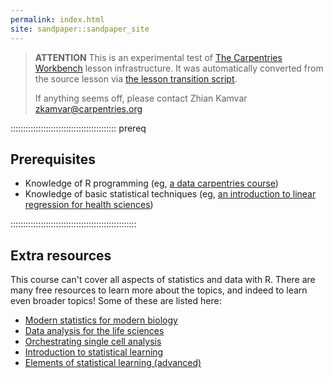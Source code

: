 ```yaml
---
permalink: index.html
site: sandpaper::sandpaper_site
---
```


> **ATTENTION** This is an experimental test of [The Carpentries Workbench](https://carpentries.github.io/workbench) lesson infrastructure.
> It was automatically converted from the source lesson via [the lesson transition script](https://github.com/carpentries/lesson-transition/).
> 
> If anything seems off, please contact Zhian Kamvar [zkamvar@carpentries.org](mailto:zkamvar@carpentries.org)

::::::::::::::::::::::::::::::::::::::::::  prereq

## Prerequisites

- Knowledge of R programming (eg, [a data carpentries course](https://datacarpentry.org/lessons/))
- Knowledge of basic statistical techniques
  (eg, [an introduction to linear regression for health sciences](https://carpentries-incubator.github.io/simple-linear-regression-public-health/))
  

::::::::::::::::::::::::::::::::::::::::::::::::::

## Extra resources

This course can't cover all aspects of statistics and data with R.
There are many free resources to learn more about the topics, and indeed
to learn even broader topics! Some of these are listed here:

- [Modern statistics for modern biology](https://web.stanford.edu/class/bios221/book/)
- [Data analysis for the life sciences](https://leanpub.com/dataanalysisforthelifesciences)
- [Orchestrating single cell analysis](https://bioconductor.org/books/release/OSCA/)
- [Introduction to statistical learning](https://www.statlearning.com/)
- [Elements of statistical learning (advanced)](https://web.stanford.edu/~hastie/ElemStatLearn/)




